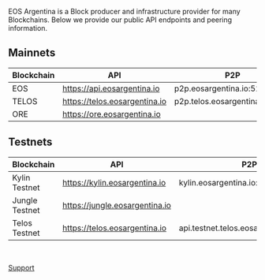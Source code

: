 EOS Argentina is a Block producer and infrastructure provider for many Blockchains. Below we provide our public API endpoints and peering information. 

## Mainnets 

| Blockchain  	| API  	|  P2P 	|
|---	|---	|---	|
|   EOS	|   https://api.eosargentina.io	|  p2p.eosargentina.io:5222 	|
| TELOS | https://telos.eosargentina.io | p2p.telos.eosargentina.io:9876 |
| ORE | https://ore.eosargentina.io | 


## Testnets

| Blockchain  	| API  	|  P2P 	|
|---	|---	|---	|
|   Kylin Testnet	|  https://kylin.eosargentina.io	 	|  kylin.eosargentina.io:1337 	|
|   Jungle Testnet	|  https://jungle.eosargentina.io	 	|   	|
|   Telos Testnet	|  https://telos.eosargentina.io	 	|   api.testnet.telos.eosargentina.io:9870	|

<br>

[Support](https://t.me/EOSarg)
